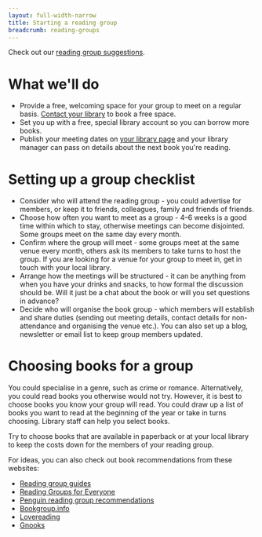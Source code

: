 ```yaml
---
layout: full-width-narrow
title: Starting a reading group
breadcrumb: reading-groups
---
```

Check out our [reading group suggestions](/new-suggestions/book-club-ideas/).

# What we'll do

* Provide a free, welcoming space for your group to meet on a regular basis. [Contact your library](/branches/) to book a free space.
* Set you up with a free, special library account so you can borrow more books.
* Publish your meeting dates on [your library page](/branches/) and your library manager can pass on details about the next book you're reading.

# Setting up a group checklist

* Consider who will attend the reading group - you could advertise for members, or keep it to friends, colleagues, family and friends of friends.
* Choose how often you want to meet as a group - 4–6 weeks is a good time within which to stay, otherwise meetings can become disjointed. Some groups meet on the same day every month.
* Confirm where the group will meet - some groups meet at the same venue every month, others ask its members to take turns to host the group. If you are looking for a venue for your group to meet in, get in touch with your local library.
* Arrange how the meetings will be structured - it can be anything from when you have your drinks and snacks, to how formal the discussion should be. Will it just be a chat about the book or will you set questions in advance?
* Decide who will organise the book group - which members will establish and share duties (sending out meeting details, contact details for non-attendance and organising the venue etc.). You can also set up a blog, newsletter or email list to keep group members updated.

# Choosing books for a group

You could specialise in a genre, such as crime or romance. Alternatively, you could read books you otherwise would not try. However, it is best to choose books you know your group will read. You could draw up a list of books you want to read at the beginning of the year or take in turns choosing. Library staff can help you select books.

Try to choose books that are available in paperback or at your local library to keep the costs down for the members of your reading group.

For ideas, you can also check out book recommendations from these websites:

* [Reading group guides](http://www.readinggroupguides.com/guides)
* [Reading Groups for Everyone](http://readinggroups.org/)
* [Penguin reading group recommendations](http://www.penguin.co.uk/recommends/penguin-selections/readers-group/)
* [Bookgroup.info](http://www.bookgroup.info/)
* [Lovereading](http://www.lovereading.com/)
* [Gnooks](http://www.gnooks.com/)
